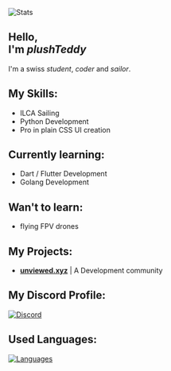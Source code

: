 ![Stats](https://github-readme-stats.vercel.app/api?username=plushTeddy&show_icons=true&border_radius=49)


Hello, \
I'm _plushTeddy_
-

I'm a swiss _student_, _coder_ and _sailor_.


My Skills:
-

- ILCA Sailing
- Python Development
- Pro in plain CSS UI creation


Currently learning:
-

- Dart / Flutter Development
- Golang Development


Wan't to learn:
-

- flying FPV drones


My Projects:
-

- __[unviewed.xyz](https://unviewed.xyz)__ | A Development community


My Discord Profile:
-
[![Discord](https://lanyard-profile-readme.vercel.app/api/755112341548433489?theme=light&bg=809ecf&animated=true&hideDiscrim=false&borderRadius=49px&hideTimestamp=true&)](https://discord.com/users/755112341548433489)

Used Languages:
-
[![Languages](https://github-readme-stats.vercel.app/api/top-langs/?username=plushTeddy&layout=compact)](https://github.com/anuraghazra/github-readme-stats)
